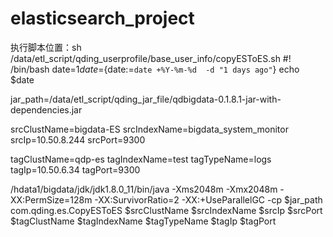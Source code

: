 # elasticsearch_project

执行脚本位置：sh /data/etl_script/qding_userprofile/base_user_info/copyESToES.sh
#! /bin/bash
date=$1
date=${date:=`date +%Y-%m-%d  -d "1 days ago"`}
echo $date

jar_path=/data/etl_script/qding_jar_file/qdbigdata-0.1.8.1-jar-with-dependencies.jar


srcClustName=bigdata-ES
srcIndexName=bigdata_system_monitor
srcIp=10.50.8.244
srcPort=9300

tagClustName=qdp-es
tagIndexName=test
tagTypeName=logs
tagIp=10.50.6.34
tagPort=9300

/hdata1/bigdata/jdk/jdk1.8.0_11/bin/java  -Xms2048m -Xmx2048m -XX:PermSize=128m -XX:SurvivorRatio=2 -XX:+UseParallelGC  -cp $jar_path  com.qding.es.CopyESToES $srcClustName  $srcIndexName $srcIp $srcPort  $tagClustName  $tagIndexName  $tagTypeName $tagIp  $tagPort 
